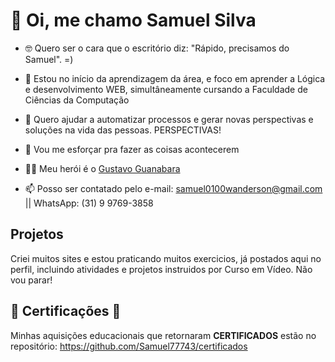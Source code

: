 # 👋 Oi, me chamo Samuel Silva
<!--[![Anurag's GitHub stats](https://github-readme-stats.vercel.app/api?username=Samuel77743&hide=contribs,prs,issues&show_icons=true&theme=radical)](https://github.com/Samuel77743/github-readme-stats)-->

- 🤓 Quero ser o cara que o escritório diz: "Rápido, precisamos do Samuel". =)
- 🌱 Estou no início da aprendizagem da área, e foco em aprender a Lógica e desenvolvimento WEB, simultâneamente cursando a Faculdade de Ciências da Computação
- 💞️ Quero ajudar a automatizar processos e gerar novas perspectivas e soluções na vida das pessoas. PERSPECTIVAS!
- 👀 Vou me esforçar pra fazer as coisas acontecerem
- 🦸‍♂️ Meu herói é o <a href="https://github.com/gustavoguanabara" rel="follow">Gustavo Guanabara</a>

- 📫 Posso ser contatado pelo e-mail: <a href="tomail">samuel0100wanderson@gmail.com</a> || WhatsApp: (31) 9 9769-3858

## Projetos 
Criei muitos sites e estou praticando muitos exercicios, já postados aqui no perfil, incluindo atividades e projetos instruidos por Curso em Vídeo. Não vou parar!

## 🎫 Certificações 🎫
  Minhas aquisições educacionais que retornaram **CERTIFICADOS** estão no repositório: https://github.com/Samuel77743/certificados
